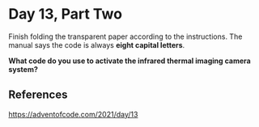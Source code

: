# Day 13, Part Two
Finish folding the transparent paper according to the instructions. The manual says the code is always **eight capital letters**.

**What code do you use to activate the infrared thermal imaging camera system?**

## References
https://adventofcode.com/2021/day/13